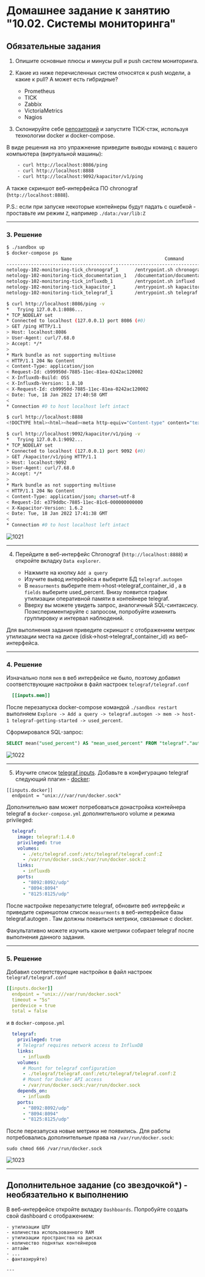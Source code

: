 # Домашнее задание к занятию "10.02. Системы мониторинга"

## Обязательные задания

1. Опишите основные плюсы и минусы pull и push систем мониторинга.

2. Какие из ниже перечисленных систем относятся к push модели, а какие к pull? А может есть гибридные?

    - Prometheus 
    - TICK
    - Zabbix
    - VictoriaMetrics
    - Nagios

3. Склонируйте себе [репозиторий](https://github.com/influxdata/sandbox/tree/master) и запустите TICK-стэк, 
используя технологии docker и docker-compose.

В виде решения на это упражнение приведите выводы команд с вашего компьютера (виртуальной машины):

```sh
    - curl http://localhost:8086/ping
    - curl http://localhost:8888
    - curl http://localhost:9092/kapacitor/v1/ping
```
А также скриншот веб-интерфейса ПО chronograf (`http://localhost:8888`). 

P.S.: если при запуске некоторые контейнеры будут падать с ошибкой - проставьте им режим `Z`, например
`./data:/var/lib:Z`

---

### 3. Решение

```sh
$ ./sandbox up
$ docker-compose ps
                    Name                                  Command               State                                                              Ports                                                            
--------------------------------------------------------------------------------------------------------------------------------------------------------------------------------------------------------------------
netology-102-monitoring-tick_chronograf_1      /entrypoint.sh chronograf        Up      0.0.0.0:8888->8888/tcp,:::8888->8888/tcp                                                                                    
netology-102-monitoring-tick_documentation_1   /documentation/documentati ...   Up      0.0.0.0:3010->3000/tcp,:::3010->3000/tcp                                                                                    
netology-102-monitoring-tick_influxdb_1        /entrypoint.sh influxd           Up      0.0.0.0:8082->8082/tcp,:::8082->8082/tcp, 0.0.0.0:8086->8086/tcp,:::8086->8086/tcp, 0.0.0.0:8089->8089/udp,:::8089->8089/udp
netology-102-monitoring-tick_kapacitor_1       /entrypoint.sh kapacitord        Up      0.0.0.0:9092->9092/tcp,:::9092->9092/tcp                                                                                    
netology-102-monitoring-tick_telegraf_1        /entrypoint.sh telegraf          Up      8092/udp, 8094/tcp, 8125/udp 
```

```sh
$ curl http://localhost:8086/ping -v
*   Trying 127.0.0.1:8086...
* TCP_NODELAY set
* Connected to localhost (127.0.0.1) port 8086 (#0)
> GET /ping HTTP/1.1
> Host: localhost:8086
> User-Agent: curl/7.68.0
> Accept: */*
> 
* Mark bundle as not supporting multiuse
< HTTP/1.1 204 No Content
< Content-Type: application/json
< Request-Id: cb99950d-7885-11ec-81ea-0242ac120002
< X-Influxdb-Build: OSS
< X-Influxdb-Version: 1.8.10
< X-Request-Id: cb99950d-7885-11ec-81ea-0242ac120002
< Date: Tue, 18 Jan 2022 17:40:58 GMT
< 
* Connection #0 to host localhost left intact

$ curl http://localhost:8888
<!DOCTYPE html><html><head><meta http-equiv="Content-type" content="text/html; charset=utf-8"><title>Chronograf</title><link rel="icon shortcut" href="/favicon.fa749080.ico"><link rel="stylesheet" href="/src.3dbae016.css"></head><body> <div id="react-root" data-basepath=""></div> <script src="/src.fab22342.js"></script> </body></html>

$ curl http://localhost:9092/kapacitor/v1/ping -v
*   Trying 127.0.0.1:9092...
* TCP_NODELAY set
* Connected to localhost (127.0.0.1) port 9092 (#0)
> GET /kapacitor/v1/ping HTTP/1.1
> Host: localhost:9092
> User-Agent: curl/7.68.0
> Accept: */*
> 
* Mark bundle as not supporting multiuse
< HTTP/1.1 204 No Content
< Content-Type: application/json; charset=utf-8
< Request-Id: e379ddbc-7885-11ec-81c6-000000000000
< X-Kapacitor-Version: 1.6.2
< Date: Tue, 18 Jan 2022 17:41:38 GMT
< 
* Connection #0 to host localhost left intact
```
![1021](https://user-images.githubusercontent.com/72273610/149995101-bc79242a-a706-449a-b28a-8abe842069a2.png)

---

4. Перейдите в веб-интерфейс Chronograf (`http://localhost:8888`) и откройте вкладку `Data explorer`.

    - Нажмите на кнопку `Add a query`
    - Изучите вывод интерфейса и выберите БД `telegraf.autogen`
    - В `measurments` выберите mem->host->telegraf_container_id , а в `fields` выберите used_percent. 
    Внизу появится график утилизации оперативной памяти в контейнере telegraf.
    - Вверху вы можете увидеть запрос, аналогичный SQL-синтаксису. 
    Поэкспериментируйте с запросом, попробуйте изменить группировку и интервал наблюдений.

Для выполнения задания приведите скриншот с отображением метрик утилизации места на диске 
(disk->host->telegraf_container_id) из веб-интерфейса.

---

### 4. Решение

Изначально поля `mem` в веб интерфейсе не было, поэтому добавил соответствующие настройки в файл настроек `telegraf/telegraf.conf`

```conf
  [[inputs.mem]]
```

После перезапуска docker-compose командой `./sandbox restart` выполняем `Explore -> Add a query -> telegraf.autogen -> mem -> host-1 telegraf-getting-started -> used_percent`.

Сформировался SQL-запрос:

```sql
SELECT mean("used_percent") AS "mean_used_percent" FROM "telegraf"."autogen"."mem" WHERE time > :dashboardTime: AND time < :upperDashboardTime: AND "host"='telegraf-getting-started' GROUP BY time(:interval:) FILL(null)
```

![1022](https://user-images.githubusercontent.com/72273610/149995145-1b87961c-43ea-48dd-9149-35bdc468f961.png)

---

5. Изучите список [telegraf inputs](https://github.com/influxdata/telegraf/tree/master/plugins/inputs). 
Добавьте в конфигурацию telegraf следующий плагин - [docker](https://github.com/influxdata/telegraf/tree/master/plugins/inputs/docker):
```
[[inputs.docker]]
  endpoint = "unix:///var/run/docker.sock"
```

Дополнительно вам может потребоваться донастройка контейнера telegraf в `docker-compose.yml` дополнительного volume и 
режима privileged:

```yml
  telegraf:
    image: telegraf:1.4.0
    privileged: true
    volumes:
      - ./etc/telegraf.conf:/etc/telegraf/telegraf.conf:Z
      - /var/run/docker.sock:/var/run/docker.sock:Z
    links:
      - influxdb
    ports:
      - "8092:8092/udp"
      - "8094:8094"
      - "8125:8125/udp"
```

После настройке перезапустите telegraf, обновите веб интерфейс и приведите скриншотом список `measurments` в 
веб-интерфейсе базы telegraf.autogen . Там должны появиться метрики, связанные с docker.

Факультативно можете изучить какие метрики собирает telegraf после выполнения данного задания.

---

### 5. Решение

Добавил соответствующие настройки в файл настроек `telegraf/telegraf.conf`

```yml
[[inputs.docker]]
  endpoint = "unix:///var/run/docker.sock"
  timeout = "5s"
  perdevice = true
  total = false
```

и в `docker-compose.yml`

```yml
  telegraf:
    privileged: true
    # Telegraf requires network access to InfluxDB
    links:
      - influxdb
    volumes:
      # Mount for telegraf configuration
      - ./telegraf/telegraf.conf:/etc/telegraf/telegraf.conf:Z
      # Mount for Docker API access
      - /var/run/docker.sock:/var/run/docker.sock
    depends_on:
      - influxdb
    ports:
      - "8092:8092/udp"
      - "8094:8094"
      - "8125:8125/udp"
```

После перезапуска новые метрики не появились. Для работы потребовались дополнительные права на `/var/run/docker.sock`:

```
sudo chmod 666 /var/run/docker.sock
```

![1023](https://user-images.githubusercontent.com/72273610/151372272-bbdc59fb-0cf7-4dde-8a1b-4d4745241054.png)

---

## Дополнительное задание (со звездочкой*) - необязательно к выполнению

В веб-интерфейсе откройте вкладку `Dashboards`. Попробуйте создать свой dashboard с отображением:

    - утилизации ЦПУ
    - количества использованного RAM
    - утилизации пространства на дисках
    - количество поднятых контейнеров
    - аптайм
    - ...
    - фантазируйте)
    
    ---
